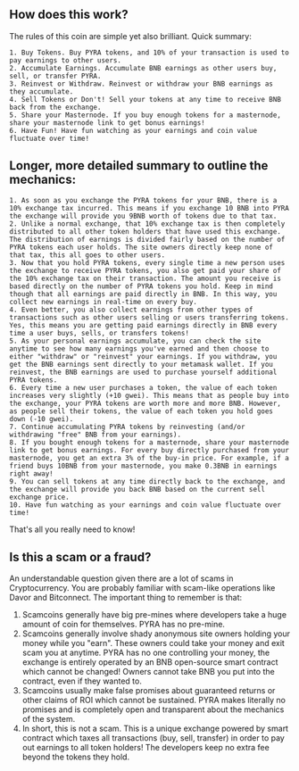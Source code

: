 ## How does this work?

The rules of this coin are simple yet also brilliant. Quick summary:

    1. Buy Tokens. Buy PYRA tokens, and 10% of your transaction is used to pay earnings to other users.
    2. Accumulate Earnings. Accumulate BNB earnings as other users buy, sell, or transfer PYRA.
    3. Reinvest or Withdraw. Reinvest or withdraw your BNB earnings as they accumulate.
    4. Sell Tokens or Don't! Sell your tokens at any time to receive BNB back from the exchange.
    5. Share your Masternode. If you buy enough tokens for a masternode, share your masternode link to get bonus earnings!
    6. Have Fun! Have fun watching as your earnings and coin value fluctuate over time!

## Longer, more detailed summary to outline the mechanics:

    1. As soon as you exchange the PYRA tokens for your BNB, there is a 10% exchange tax incurred. This means if you exchange 10 BNB into PYRA the exchange will provide you 9BNB worth of tokens due to that tax.
    2. Unlike a normal exchange, that 10% exchange tax is then completely distributed to all other token holders that have used this exchange. The distribution of earnings is divided fairly based on the number of PYRA tokens each user holds. The site owners directly keep none of that tax, this all goes to other users.
    3. Now that you hold PYRA tokens, every single time a new person uses the exchange to receive PYRA tokens, you also get paid your share of the 10% exchange tax on their transaction. The amount you receive is based directly on the number of PYRA tokens you hold. Keep in mind though that all earnings are paid directly in BNB. In this way, you collect new earnings in real-time on every buy.
    4. Even better, you also collect earnings from other types of transactions such as other users selling or users transferring tokens. Yes, this means you are getting paid earnings directly in BNB every time a user buys, sells, or transfers tokens!
    5. As your personal earnings accumulate, you can check the site anytime to see how many earnings you've earned and then choose to either "withdraw" or "reinvest" your earnings. If you withdraw, you get the BNB earnings sent directly to your metamask wallet. If you reinvest, the BNB earnings are used to purchase yourself additional PYRA tokens.
    6. Every time a new user purchases a token, the value of each token increases very slightly (+10 gwei). This means that as people buy into the exchange, your PYRA tokens are worth more and more BNB. However, as people sell their tokens, the value of each token you hold goes down (-10 gwei).
    7. Continue accumulating PYRA tokens by reinvesting (and/or withdrawing "free" BNB from your earnings).
    8. If you bought enough tokens for a masternode, share your masternode link to get bonus earnings. For every buy directly purchased from your masternode, you get an extra 3% of the buy-in price. For example, if a friend buys 10BNB from your masternode, you make 0.3BNB in earnings right away!
    9. You can sell tokens at any time directly back to the exchange, and the exchange will provide you back BNB based on the current sell exchange price.
    10. Have fun watching as your earnings and coin value fluctuate over time!


That's all you really need to know!

## Is this a scam or a fraud?

An understandable question given there are a lot of scams in Cryptocurrency. You are probably familiar with scam-like operations like Davor and Bitconnect. The important thing to remember is that:

1. Scamcoins generally have big pre-mines where developers take a huge amount of coin for themselves. PYRA has no pre-mine.
2. Scamcoins generally involve shady anonymous site owners holding your money while you "earn". These owners could take your money and exit scam you at anytime. PYRA has no one controlling your money, the exchange is entirely operated by an BNB open-source smart contract which cannot be changed! Owners cannot take BNB you put into the contract, even if they wanted to.
3. Scamcoins usually make false promises about guaranteed returns or other claims of ROI which cannot be sustained. PYRA makes literally no promises and is completely open and transparent about the mechanics of the system.
4. In short, this is not a scam. This is a unique exchange powered by smart contract which taxes all transactions (buy, sell, transfer) in order to pay out earnings to all token holders! The developers keep no extra fee beyond the tokens they hold.